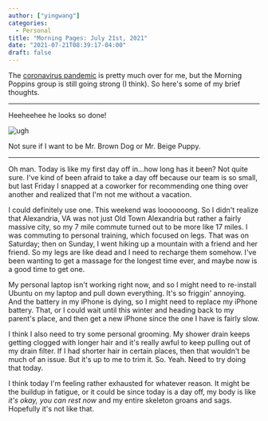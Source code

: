 ```yaml
---
author: ["yingwang"]
categories:
  - Personal
title: "Morning Pages: July 21st, 2021"
date: "2021-07-21T08:39:17-04:00"
draft: false
---
```


The [coronavirus
pandemic](https://en.wikipedia.org/wiki/2019-20_coronavirus_pandemic) is pretty
much over for me, but the Morning Poppins group is still going strong (I think).
So here's some of my brief thoughts.

__________

Heeheehee he looks so done!

![ugh](/img/posts/2021/07/21/morning_pages.jpg)

Not sure if I want to be Mr. Brown Dog or Mr. Beige Puppy.

__________

Oh man. Today is like my first day off in...how long has it been? Not quite
sure. I've kind of been afraid to take a day off because our team is so small,
but last Friday I snapped at a coworker for recommending one thing over another
and realized that I'm not me without a vacation.

I could definitely use one. This weekend was looooooong. So I didn't realize
that Alexandria, VA was not just Old Town Alexandria but rather a fairly massive
city, so my 7 mile commute turned out to be more like 17 miles. I was commuting
to personal training, which focused on legs. That was on Saturday; then on
Sunday, I went hiking up a mountain with a friend and her friend. So my legs are
like dead and I need to recharge them somehow. I've been wanting to get a
massage for the longest time ever, and maybe now is a good time to get one.

My personal laptop isn't working right now, and so I might need to re-install
Ubuntu on my laptop and pull down everything. It's so friggin' annoying. And the
battery in my iPhone is dying, so I might need to replace my iPhone battery.
That, or I could wait until this winter and heading back to my parent's place,
and then get a new iPhone since the one I have is fairly slow.

I think I also need to try some personal grooming. My shower drain keeps getting
clogged with longer hair and it's really awful to keep pulling out of my drain
filter. If I had shorter hair in certain places, then that wouldn't be much of
an issue. But it's up to me to trim it. So. Yeah. Need to try doing that today.

I think today I'm feeling rather exhausted for whatever reason. It might be the
buildup in fatigue, or it could be since today is a day off, my body is like
*it's okay, you can rest now* and my entire skeleton groans and sags. Hopefully
it's not like that.
